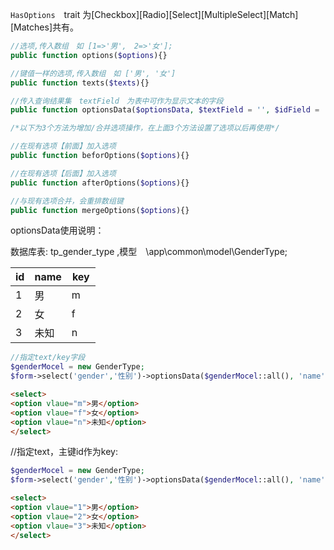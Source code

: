`HasOptions`　trait 为[Checkbox][Radio][Select][MultipleSelect][Match][Matches]共有。
```php
//选项,传入数组　如 [1=>'男',　2=>'女'];
public function options($options){}

//键值一样的选项,传入数组　如 ['男', '女']
public function texts($texts){}

//传入查询结果集　textField　为表中可作为显示文本的字段
public function optionsData($optionsData, $textField = '', $idField = 'id'){}

/*以下为3个方法为增加/合并选项操作，在上面3个方法设置了选项以后再使用*/

//在现有选项【前面】加入选项
public function beforOptions($options){}

//在现有选项【后面】加入选项
public function afterOptions($options){}

//与现有选项合并，会重排数组键
public function mergeOptions($options){}
```
optionsData使用说明：　　

数据库表: tp_gender_type ,模型　\app\common\model\GenderType;

| id |name| key |
| ---- | ---- | ---- |
| 1  |  男 | m　 |
| 2  |  女 | f　 |
| 3  |  未知 | n　 |

```php
//指定text/key字段
$genderMocel = new GenderType;
$form->select('gender','性别')->optionsData($genderMocel::all(), 'name', 'key');
```
```html
<select>
<option vlaue="m">男</option>
<option vlaue="f">女</option>
<option vlaue="n">未知</option>
</select>
```
//指定text，主键id作为key:

```php
$genderMocel = new GenderType;
$form->select('gender','性别')->optionsData($genderMocel::all(), 'name');
```
```html
<select>
<option vlaue="1">男</option>
<option vlaue="2">女</option>
<option vlaue="3">未知</option>
</select>
```
